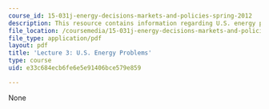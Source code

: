 ```yaml
---
course_id: 15-031j-energy-decisions-markets-and-policies-spring-2012
description: This resource contains information regarding U.S. energy problems.
file_location: /coursemedia/15-031j-energy-decisions-markets-and-policies-spring-2012/e33c684ecb6fe6e5e91406bce579e859_MIT15_031JS12_lec3.pdf
file_type: application/pdf
layout: pdf
title: 'Lecture 3: U.S. Energy Problems'
type: course
uid: e33c684ecb6fe6e5e91406bce579e859

---
```

None